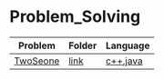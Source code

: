 # Problem_Solving

|Problem| Folder |Language|
| ----- | -----  | -----  |
|[TwoSeone](https://open.kattis.com/problems/twostones)|[link](/TwoSeone)|[c++](/TowStone/towstone.cpp),[java](/TowStone/Stone.java)|
